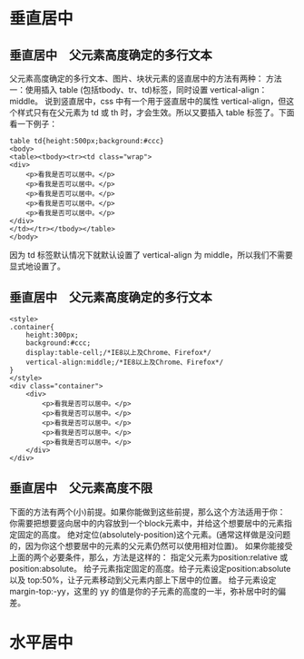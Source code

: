 # 垂直居中
## 垂直居中　父元素高度确定的多行文本
父元素高度确定的多行文本、图片、块状元素的竖直居中的方法有两种：
方法一：使用插入 table (包括tbody、tr、td)标签，同时设置 vertical-align：middle。
说到竖直居中，css 中有一个用于竖直居中的属性 vertical-align，但这个样式只有在父元素为 td 或 th 时，才会生效。所以又要插入 table 标签了。下面看一下例子：
```
table td{height:500px;background:#ccc}
<body>
<table><tbody><tr><td class="wrap">
<div>
    <p>看我是否可以居中。</p>
    <p>看我是否可以居中。</p>
    <p>看我是否可以居中。</p>
    <p>看我是否可以居中。</p>
    <p>看我是否可以居中。</p>
</div>
</td></tr></tbody></table>
</body>
```
因为 td 标签默认情况下就默认设置了 vertical-align 为 middle，所以我们不需要显式地设置了。

## 垂直居中　父元素高度确定的多行文本
```
<style>
.container{
    height:300px;
    background:#ccc;
    display:table-cell;/*IE8以上及Chrome、Firefox*/
    vertical-align:middle;/*IE8以上及Chrome、Firefox*/
}
</style>
<div class="container">
    <div>
        <p>看我是否可以居中。</p>
        <p>看我是否可以居中。</p>
        <p>看我是否可以居中。</p>
        <p>看我是否可以居中。</p>
        <p>看我是否可以居中。</p>
    </div>
</div>
```
## 垂直居中　父元素高度不限　
下面的方法有两个(小)前提。如果你能做到这些前提，那么这个方法适用于你：
你需要把想要竖向居中的内容放到一个block元素中，并给这个想要居中的元素指定固定的高度。
绝对定位(absolutely-position)这个元素。(通常这样做是没问题的，因为你这个想要居中的元素的父元素仍然可以使用相对位置)。
如果你能接受上面的两个必要条件，那么，方法是这样的：
指定父元素为position:relative 或 position:absolute。
给子元素指定固定的高度。给子元素设定position:absolute 以及 top:50%，让子元素移动到父元素内部上下居中的位置。
给子元素设定 margin-top:-yy，这里的 yy 的值是你的子元素的高度的一半，弥补居中时的偏差。


# 水平居中
